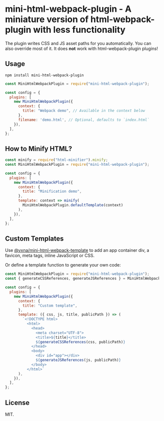 # mini-html-webpack-plugin - A miniature version of html-webpack-plugin with less functionality

The plugin writes CSS and JS asset paths for you automatically. You can also override most of it. It does **not** work with html-webpack-plugin plugins!

## Usage

```
npm install mini-html-webpack-plugin
```

```javascript
const MiniHtmlWebpackPlugin = require("mini-html-webpack-plugin");

const config = {
  plugins: [
    new MiniHtmlWebpackPlugin({
      context: {
        title: "Webpack demo", // Available in the context below
      },
      filename: 'demo.html', // Optional, defaults to `index.html`
    }),
  ],
};
```

## How to Minify HTML?

```javascript
const minify = require("html-minifier").minify;
const MiniHtmlWebpackPlugin = require("mini-html-webpack-plugin");

const config = {
  plugins: [
    new MiniHtmlWebpackPlugin({
      context: {
        title: "Minification demo",
      },
      template: context => minify(
        MiniHtmlWebpackPlugin.defaultTemplate(context)
      ),
    }),
  ],
};
```

## Custom Templates

Use [@vxna/mini-html-webpack-template](https://www.npmjs.com/package/@vxna/mini-html-webpack-template) to add an app container div, a favicon, meta tags, inline JavaScript or CSS.

Or define a template function to generate your own code:

```js
const MiniHtmlWebpackPlugin = require("mini-html-webpack-plugin");
const { generateCSSReferences, generateJSReferences } = MiniHtmlWebpackPlugin;

const config = {
  plugins: [
    new MiniHtmlWebpackPlugin({
      context: {
        title: "Custom template",
      },
      template: ({ css, js, title, publicPath }) => (
        `<!DOCTYPE html>
          <html>
            <head>
              <meta charset="UTF-8">
              <title>${title}</title>
              ${generateCSSReferences(css, publicPath)}
            </head>
            <body>
              <div id="app"></div>
              ${generateJSReferences(js, publicPath)}
            </body>
          </html>`
      ),
    }),
  ],
};
```

## License

MIT.
